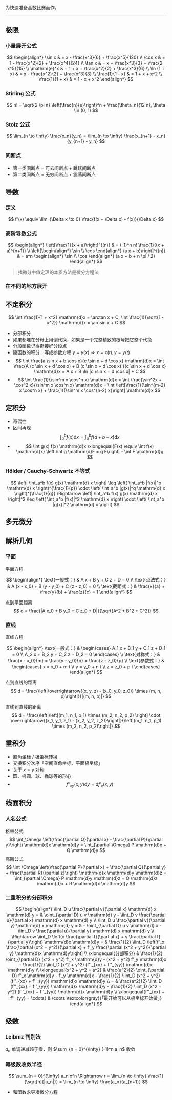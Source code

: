 为快速准备高数比赛而作。

---

## 极限

### 小量展开公式

$$
\begin{align*}
    \sin x & = x - \frac{x^3}{6} + \frac{x^5}{120} \\
    \cos x & = 1 - \frac{x^2}{2} + \frac{x^4}{24} \\
    \tan x & = x + \frac{x^3}{3} + \frac{2 x^5}{15} \\
    \mathrm{e}^x & = 1 + x + \frac{x^2}{2} + \frac{x^3}{6} \\
    \ln (1 + x) & = x - \frac{x^2}{2} + \frac{x^3}{3} \\
    \frac{1}{1 - x} & = 1 + x + x^2 \\
    \frac{1}{1 + x} & = 1 - x + x^2
\end{align*}
$$

### Stirling 公式

$$ n! = \sqrt{2 \pi n} \left(\frac{n}{e}\right)^n + \frac{\theta_n}{12 n}, \theta \in (0, 1) $$

### Stolz 公式

$$ \lim_{n \to \infty} \frac{x_n}{y_n} = \lim_{n \to \infty} \frac{x_{n+1} - x_n}{y_{n+1} - y_n} $$

### 间断点

- 第一类间断点 = 可去间断点 + 跳跃间断点
- 第二类间断点 = 无穷间断点 + 震荡间断点

## 导数

### 定义

$$ f'(x) \equiv \lim_{\Delta x \to 0} \frac{f(x + \Delta x) - f(x)}{\Delta x} $$

### 高阶导数公式

$$
\begin{align*}
    \left[\frac{1}{x + a}\right]^{(n)} & = (-1)^n n! \frac{1}{(x + a)^{n+1}} \\
    \left[\begin{align*}
        \sin \\ \cos
    \end{align*} (a x + b)\right]^{(n)} & = a^n \begin{align*}
        \sin \\ \cos
    \end{align*} (a x + b + n \pi / 2)
\end{align*}
$$

> 找微分中值定理的本质方法是微分方程法

### 在不同的地方展开

## 不定积分

$$ \int \frac{1}{1 + x^2} \mathrm{d}x = \arctan x + C, \int \frac{1}{\sqrt{1 - x^2}} \mathrm{d}x = \arcsin x + C $$

- 分部积分
- 如果都堆在分母上用倒代换，如果是一个完整精致的根号把它整个代换
- 分段函数记得衔接好分段点
- 隐函数的积分：写成参数方程 $y = y(x) \Rightarrow x = x(t), y = y(t)$
- $$ \int \frac{a \sin x + b \cos x}{c \sin x + d \cos x} \mathrm{d}x = \int \frac{A (c \sin x + d \cos x) + B (c \sin x + d \cos x)'}{c \sin x + d \cos x} \mathrm{d}x = A x + B \ln |c \sin x + d \cos x| + C $$
- $$ \int \frac{1}{\sin^m x \cos^n x} \mathrm{d}x = \int \frac{\sin^2x + \cos^2 x}{\sin^m x \cos^n x} \mathrm{d}x = \int \left[\frac{1}{\sin^{m-2} x \cos^n x} + \frac{1}{\sin^m x \cos^{n-2} x}\right] \mathrm{d}x $$

## 定积分

- 奇偶性
- 区间再现
$$ \int_a^b f(x) \mathrm{d}x = \int_a^b f(a + b - x) \mathrm{d}x $$
- $$ \int g(x) f(x) \mathrm{d}x \xlongequal{F(x) \equiv \int f(x) \mathrm{d}x} \left.\int g \mathrm{d}F = g F\right| - \int F \mathrm{d}g $$

### Hölder / Cauchy-Schwartz 不等式

$$ \left| \int_a^b f(x) g(x) \mathrm{d} x \right| \leq \left( \int_a^b |f(x)|^p \mathrm{d} x \right)^{\frac{1}{p}} \cdot \left( \int_a^b |g(x)|^q \mathrm{d} x \right)^{\frac{1}{q}} \Rightarrow \left| \int_a^b f(x) g(x) \mathrm{d} x \right|^2 \leq \left( \int_a^b |f(x)|^2 \mathrm{d} x \right) \cdot \left( \int_a^b |g(x)|^2 \mathrm{d} x \right) $$

## 多元微分

## 解析几何

### 平面

平面方程

$$
\begin{align*}
    \text{一般式：} & A x + B y + C z + D = 0 \\
    \text{点法式：} & A (x - x_0) + B (y - y_0) + C (z - z_0) = 0 \\
    \text{截距式：} & \frac{x}{a} + \frac{y}{b} + \frac{z}{c} = 1
\end{align*}
$$

点到平面距离
$$ d = \frac{|A x_0 + B y_0 + C z_0 + D|}{\sqrt{A^2 + B^2 + C^2}} $$

### 直线

直线方程

$$
\begin{align*}
    \text{一般式：} & \begin{cases}
        A_1 x + B_1 y + C_1 z + D_1 = 0 \\
        A_2 x + B_2 y + C_2 z + D_2 = 0
    \end{cases} \\
    \text{对称式：} & \frac{x - x_0}{m} = \frac{y - y_0}{n} = \frac{z - z_0}{p} \\
    \text{参数式：} & \begin{cases}
        x = x_0 + m t \\
        y = y_0 + n t \\
        z = z_0 + p t
    \end{cases}
\end{align*}
$$

点到直线的距离
$$ d = \frac{\left|\overrightarrow{(x, y, z) - (x_0, y_0, z_0)} \times (m, n, p)\right|}{|(m, n, p)|} $$

直线到直线的距离
$$ d = \frac{\left|\left[(m_1, n_1, p_1) \times (m_2, n_2, p_2) \right] \cdot \overrightarrow{(x_1, y_1, z_1) - (x_2, y_2, z_2)}\right|}{\left|(m_1, n_1, p_1) \times (m_2, n_2, p_2)\right|} $$

## 重积分

- 直角坐标 / 极坐标转换
- 交换积分次序「空间直角坐标、平面极坐标」
- 关于 $x = y$ 对称
- 圆、椭圆、球、椭球等的形心
- $$ f''_{xy}(x, y) \mathrm{d} y = \mathrm{d} f'_x(x, y) $$

## 线面积分

### 人名公式

格林公式
$$ \int_\Omega \left(\frac{\partial Q}{\partial x} - \frac{\partial P}{\partial y}\right) \mathrm{d}x \mathrm{d}y = \int_{\partial \Omega} P \mathrm{d}x + Q \mathrm{d}y $$
高斯公式
$$ \int_\Omega \left(\frac{\partial P}{\partial x} + \frac{\partial Q}{\partial y} + \frac{\partial R}{\partial z}\right) \mathrm{d}x \mathrm{d}y \mathrm{d}z = \int_{\partial \Omega} P \mathrm{d}y \mathrm{d}z + Q \mathrm{d}z \mathrm{d}x + R \mathrm{d}x \mathrm{d}y $$

### 二重积分的分部积分

$$
\begin{align*}
    \iint_D u \frac{\partial v}{\partial x} \mathrm{d} x \mathrm{d} y = & \oint_{\partial D} u v \mathrm{d} y - \iint_D v \frac{\partial u}{\partial x} \mathrm{d} x \mathrm{d} y \\
    \iint_D u \frac{\partial v}{\partial y} \mathrm{d} x \mathrm{d} y = & - \oint_{\partial D} u v \mathrm{d} x - \iint_D v \frac{\partial u}{\partial y} \mathrm{d} x \mathrm{d} y \\
    \Rightarrow \iint_D \left(x \frac{\partial f}{\partial x} + y \frac{\partial f}{\partial y}\right) \mathrm{d}x \mathrm{d}y = & \frac{1}{2} \iint_D \left[f'_x \frac{\partial (x^2 + y^2)}{\partial x} + f'_y \frac{\partial (x^2 + y^2)}{\partial y} \mathrm{d}x \mathrm{d}y\right] \\
    \xlongequal{分部积分} & \frac{1}{2} \oint_{\partial D} (x^2 + y^2) f'_x \mathrm{d}y - (x^2 + y^2) f'_y \mathrm{d}x - \frac{1}{2} \iint_D (x^2 + y^2) (f''_{xx} + f''_{yy}) \mathrm{d}x \mathrm{d}y \\
    \xlongequal{x^2 + y^2 = a^2} & \frac{a^2}{2} \oint_{\partial D} f'_x \mathrm{d}y - f'_y \mathrm{d}x - \frac{1}{2} \iint_D (x^2 + y^2) (f''_{xx} + f''_{yy}) \mathrm{d}x \mathrm{d}y \\
    = & \frac{a^2}{2} \iint_D (f''_{xx} + f''_{yy}) \mathrm{d}x \mathrm{d}y - \frac{1}{2} \iint_D (x^2 + y^2) (f''_{xx} + f''_{yy}) \mathrm{d}x \mathrm{d}y \\
    \xlongequal{f''_{xx} + f''_{yy} = \cdots} & \cdots \textcolor{gray}{「最开始可以从极坐标开始做」}
\end{align*}
$$

## 级数

### Leibniz 判别法

$a_n$ 单调递减趋于零，则 $\sum_{n = 0}^{\infty} (-1)^n a_n$ 收敛

### 幂级数收敛半径

$$ \sum_{n = 0}^{\infty} a_n x^n \Rightarrow r = \lim_{n \to \infty} \frac{1}{\sqrt[n]{|a_n|}} = \lim_{n \to \infty} \frac{a_n}{a_{n+1}} $$

-  和函数求导凑微分方程
